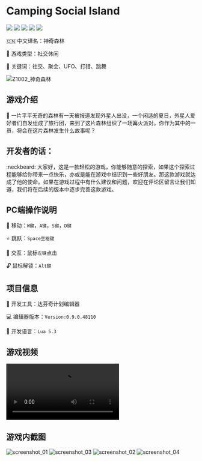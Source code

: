 # Camping Social Island</h1>
[![](https://img.shields.io/badge/-DaVinci-MediumPurple)](http://api.projectdavinci.com/)
[![](https://img.shields.io/badge/project-Ava-ff69b4)](https://github.com/lilith-avatar/avatar-ava/projects/1)
[![](https://img.shields.io/badge/-api%20plugin-9cf)](https://github.com/lilith-avatar/davinci-api-wrap)
[![](https://img.shields.io/github/v/release/lilith-avatar/social-island)](https://github.com/lilith-avatar/social-island/releases)
[![](https://img.shields.io/badge/smap-download-success)](https://github.com/lilith-avatar/social-island/raw/main/Smap/Social%20Island.smap)

:cn: 中文译名：神奇森林

:sunrise_over_mountains: 游戏类型：社交休闲

:key: 关键词：社交、聚会、UFO、打猎、跳舞

![Z1002_神奇森林](https://user-images.githubusercontent.com/64057282/117948315-98a40980-b343-11eb-8096-72cffd03cd47.jpg)

## 游戏介绍

:deciduous_tree: 一片平平无奇的森林有一天被报道发现外星人出没，一个闲适的夏日，外星人爱好者们自发组成了旅行团，来到了这片森林组织了一场篝火派对。你作为其中的一员，将会在这片森林发生什么故事呢？

## 开发者的话：

:neckbeard: 大家好，这是一款轻松的游戏，你能够随意的探索，如果这个探索过程能够给你带来一点快乐，亦或是能在游戏中结识到一些好朋友。那这款游戏就达成了他的使命。如果在游戏过程中有什么建议和问题，欢迎在评论区留言让我们知道，我们将在后续的版本中逐步完善这款游戏。

## PC端操作说明

:round_pushpin: 移动：`W键`，`A键`，`S键`，`D键`

:star: 跳跃：`Space空格键`

:meat_on_bone: 交互：鼠标`左键`点击

:unlock: 鼠标解锁：`Alt键`

## 项目信息

:hammer: 开发工具：达芬奇计划编辑器

:computer: 编辑器版本：`Version:0.9.0.48110`

:1234: 开发语言：`Lua 5.3`

## 游戏视频
![Wonder Forest](https://user-images.githubusercontent.com/64057282/117948762-07816280-b344-11eb-8d7e-3a8d9ef747a5.mp4)

## 游戏内截图
![screenshot_01](https://user-images.githubusercontent.com/64057282/111729128-557c6b80-88a9-11eb-987e-80f280d8eaae.png)
![screenshot_03](https://user-images.githubusercontent.com/64057282/111729138-5d3c1000-88a9-11eb-8253-0b4175b61d51.png)
![screenshot_02](https://user-images.githubusercontent.com/64057282/111729132-59a88900-88a9-11eb-9ce9-0dab5ca1e35a.png)
![screenshot_04](https://user-images.githubusercontent.com/64057282/111729140-5f05d380-88a9-11eb-9aa0-fc7652955e8f.png)
